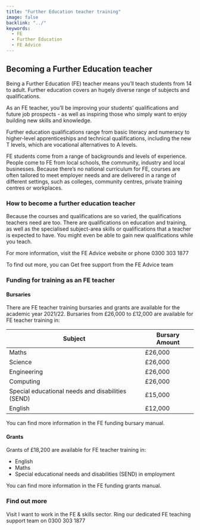 ```yaml
---
title: "Further Education teacher training"
image: false
backlink: "../"
keywords:
  - FE
  - Further Education
  - FE Advice
---
```


## Becoming a Further Education teacher

Being a Further Education (FE) teacher means you’ll teach students from 14 to adult. Further education covers an hugely diverse range of subjects and qualifications. 

As an FE teacher, you’ll be improving your students’ qualifications and future job prospects - as well as inspiring those who simply want to enjoy building new skills and knowledge.

Further education qualifications range from basic literacy and numeracy to higher-level apprenticeships and technical qualifications, including the new T levels, which are vocational alternatives to A levels.

FE students come from a range of backgrounds and levels of experience. People come to FE from local schools, the community, industry and local businesses. Because there’s no national curriculum for FE, courses are often tailored to meet employer needs and are delivered in a range of different settings, such as colleges, community centres, private training centres or workplaces.

### How to become a further education teacher

Because the courses and qualifications are so varied, the qualifications teachers need are too. There are qualifications on education and training, as well as the specialised subject-area skills or qualifications that a teacher is expected to have. You might even be able to gain new qualifications while you teach.

For more information, visit the FE Advice website or phone 0300 303 1877

To find out more, you can Get free support from the FE Advice team
 
### Funding for training as an FE teacher
#### Bursaries

There are FE teacher training bursaries and grants are available for the  academic year 2021/22.
Bursaries from £26,000 to £12,000 are available for FE teacher training in: 

| Subject                       | Bursary Amount | 
| -------                       | -----   | 
| Maths                         | £26,000 | 
| Science                       | £26,000 | 
| Engineering                   | £26,000 | 
| Computing                     | £26,000 | 
| Special educational needs and disabilities (SEND)| £15,000 | 
| English                       | £12,000 | 

You can find more information in the FE funding bursary manual.

#### Grants

Grants of £18,200 are available for FE teacher training in:
* English
* Maths 
* Special educational needs and disabilities (SEND) in employment

You can find more information in the FE funding grants manual.
 
### Find out more
Visit I want to work in the FE & skills sector.
Ring our dedicated FE teaching support team on 0300 303 1877
 
